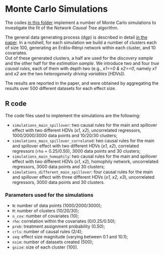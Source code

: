 # Monte Carlo Simulations

The codes <a href="https://github.com/fbargaglistoffi/Network-Causal-Tree/tree/master/Simulations">in this folder</a> implement a number of Monte Carlo simulations to investigate the fit of the _Network Causal Tree_ algorithm.

The general data generating process (dgp) is described in detail <a href="https://github.com/fbargaglistoffi/Network-Causal-Tree/tree/master/Simulations">in the paper</a>. In a nutshell, for each simulation we build a number of clusters each of size 100, generating an Erdős–Rényi network within each cluster, and 10 covariates. </br>
Out of these generated clusters, a half are used for the _discovery sample_ and the other half for the _estimation sample_.
We introduce two and four _true causal rules_, each of them with depth two (e.g.,  _x1==0 & x2==0_, namely _x1_ and _x2_ are the two _heterogeneity driving variables_ [HDVs]).

The results are reported in the paper, and were obtained by aggregating the results over 500 different datasets for each effect size.

## R code

The code files used to implement the simulations are the following:
* <tt>`simulations_main_spillover`</tt>:  two causal rules for the main and spillover effect with two different HDVs (_x1, x2_), uncorrelated regressors, 1000/2000/3000 data points and 10/20/30 clusters;
* <tt>`simulations_main_spillover_correlated`</tt>: two causal rules for the main and spillover effect with two different HDVs (_x1, x2_), correlated regressors (<tt>`rho`</tt> = 0.25/0.50), 3000 data points and 30 clusters;
* <tt>`simulations_main_homophily`</tt>:  two causal rules for the main and spillover effect with two different HDVs (_x1, x2_), homophily network, uncorrelated regressors, 3000 data points and 30 clusters;
* <tt>`simulations_different_main_spillover`</tt>: four causal rules for the main and spillover effect with three different HDVs (_x1, x2, x3_), uncorrelated regressors, 3000 data points and 30 clusters.

### Parameters used for the simulations

* <tt>`N`</tt>: number of data points (1000/2000/3000);
* <tt>`M`</tt>: number of clusters (10/20/30);
* <tt>`n_cov`</tt>: number of covariates (10);
* <tt>`rho`</tt>: correlation within the covariates (0/0.25/0.50);
* <tt>`prob`</tt>: treatment assignment probability (0.50);
* <tt>`crls`</tt>: number of causal rules (2/4);
* <tt>`seq`</tt>: effect size magnitude (varying between 0.1 and 10.1);
* <tt>`nsim`</tt>: number of datasets created (500);
* <tt>`gsize`</tt>: size of each cluster (100).

